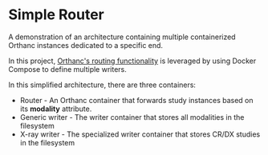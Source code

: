 # Simple Router
A demonstration of an architecture containing multiple containerized Orthanc instances dedicated to a specific end. 

In this project, [Orthanc's routing functionality](https://github.com/amirkogithub/orthanc/blob/master/Resources/Samples/Python/HighPerformanceAutoRouting.py) is leveraged by using Docker Compose to define multiple writers.

In this simplified architecture, there are three containers:

- Router - An Orthanc container that forwards study instances based on its **modality** attribute.
- Generic writer - The writer container that stores all modalities in the filesystem
- X-ray writer - The specialized writer container that stores CR/DX studies in the filesystem